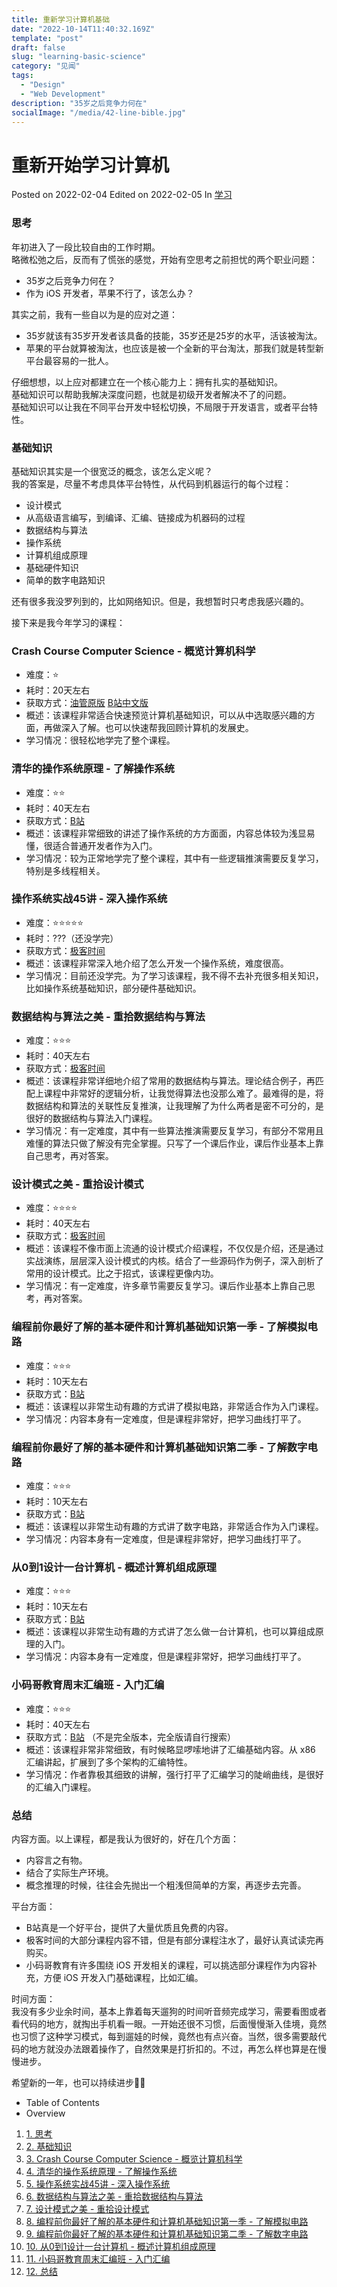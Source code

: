 ```yaml
---
title: 重新学习计算机基础
date: "2022-10-14T11:40:32.169Z"
template: "post"
draft: false
slug: "learning-basic-science"
category: "见闻"
tags:
  - "Design"
  - "Web Development"
description: "35岁之后竞争力何在"
socialImage: "/media/42-line-bible.jpg"
---
```


重新开始学习计算机
=========

Posted on 2022-02-04 Edited on 2022-02-05 In [学习](/categories/%E5%AD%A6%E4%B9%A0/)

### [](#思考 "思考")思考

年初进入了一段比较自由的工作时期。  
略微松弛之后，反而有了慌张的感觉，开始有空思考之前担忧的两个职业问题：

*   35岁之后竞争力何在？
*   作为 iOS 开发者，苹果不行了，该怎么办？

其实之前，我有一些自以为是的应对之道：

*   35岁就该有35岁开发者该具备的技能，35岁还是25岁的水平，活该被淘汰。
*   苹果的平台就算被淘汰，也应该是被一个全新的平台淘汰，那我们就是转型新平台最容易的一批人。

仔细想想，以上应对都建立在一个核心能力上：拥有扎实的基础知识。  
基础知识可以帮助我解决深度问题，也就是初级开发者解决不了的问题。  
基础知识可以让我在不同平台开发中轻松切换，不局限于开发语言，或者平台特性。

### [](#基础知识 "基础知识")基础知识

基础知识其实是一个很宽泛的概念，该怎么定义呢？  
我的答案是，尽量不考虑具体平台特性，从代码到机器运行的每个过程：

*   设计模式
*   从高级语言编写，到编译、汇编、链接成为机器码的过程
*   数据结构与算法
*   操作系统
*   计算机组成原理
*   基础硬件知识
*   简单的数字电路知识

还有很多我没罗列到的，比如网络知识。但是，我想暂时只考虑我感兴趣的。

接下来是我今年学习的课程：

### [](#Crash-Course-Computer-Science-概览计算机科学 "Crash Course Computer Science - 概览计算机科学")Crash Course Computer Science - 概览计算机科学

*   难度：⭐
*   耗时：20天左右
*   获取方式：[油管原版](https://www.youtube.com/watch?v=tpIctyqH29Q&list=PLH2l6uzC4UEW0s7-KewFLBC1D0l6XRfye) [B站中文版](https://www.bilibili.com/video/BV1EW411u7th)
*   概述：该课程非常适合快速预览计算机基础知识，可以从中选取感兴趣的方面，再做深入了解。也可以快速帮我回顾计算机的发展史。
*   学习情况：很轻松地学完了整个课程。

### [](#清华的操作系统原理-了解操作系统 "清华的操作系统原理 - 了解操作系统")清华的操作系统原理 - 了解操作系统

*   难度：⭐⭐
*   耗时：40天左右
*   获取方式：[B站](https://www.bilibili.com/video/BV1uW411f72n?spm_id_from=333.999.0.0)
*   概述：该课程非常细致的讲述了操作系统的方方面面，内容总体较为浅显易懂，很适合普通开发者作为入门。
*   学习情况：较为正常地学完了整个课程，其中有一些逻辑推演需要反复学习，特别是多线程相关。

### [](#操作系统实战45讲-深入操作系统 "操作系统实战45讲 - 深入操作系统")操作系统实战45讲 - 深入操作系统

*   难度：⭐⭐⭐⭐⭐
*   耗时：???（还没学完）
*   获取方式：[极客时间](http://gk.link/a/117HO)
*   概述：该课程非常深入地介绍了怎么开发一个操作系统，难度很高。
*   学习情况：目前还没学完。为了学习该课程，我不得不去补充很多相关知识，比如操作系统基础知识，部分硬件基础知识。

### [](#数据结构与算法之美-重拾数据结构与算法 "数据结构与算法之美 - 重拾数据结构与算法")数据结构与算法之美 - 重拾数据结构与算法

*   难度：⭐⭐⭐
*   耗时：40天左右
*   获取方式：[极客时间](http://gk.link/a/117HR)
*   概述：该课程非常详细地介绍了常用的数据结构与算法。理论结合例子，再匹配上课程中非常好的逻辑分析，让我觉得算法也没那么难了。最难得的是，将数据结构和算法的关联性反复推演，让我理解了为什么两者是密不可分的，是很好的数据结构与算法入门课程。
*   学习情况：有一定难度，其中有一些算法推演需要反复学习，有部分不常用且难懂的算法只做了解没有完全掌握。只写了一个课后作业，课后作业基本上靠自己思考，再对答案。

### [](#设计模式之美-重拾设计模式 "设计模式之美 - 重拾设计模式")设计模式之美 - 重拾设计模式

*   难度：⭐⭐⭐⭐
*   耗时：40天左右
*   获取方式：[极客时间](http://gk.link/a/117HZ)
*   概述：该课程不像市面上流通的设计模式介绍课程，不仅仅是介绍，还是通过实战演练，层层深入设计模式的内核。结合了一些源码作为例子，深入剖析了常用的设计模式。比之于招式，该课程更像内功。
*   学习情况：有一定难度，许多章节需要反复学习。课后作业基本上靠自己思考，再对答案。

### [](#编程前你最好了解的基本硬件和计算机基础知识第一季-了解模拟电路 "编程前你最好了解的基本硬件和计算机基础知识第一季 - 了解模拟电路")编程前你最好了解的基本硬件和计算机基础知识第一季 - 了解模拟电路

*   难度：⭐⭐⭐
*   耗时：10天左右
*   获取方式：[B站](https://www.bilibili.com/video/BV1774114798?spm_id_from=333.999.0.0)
*   概述：该课程以非常生动有趣的方式讲了模拟电路，非常适合作为入门课程。
*   学习情况：内容本身有一定难度，但是课程非常好，把学习曲线打平了。

### [](#编程前你最好了解的基本硬件和计算机基础知识第二季-了解数字电路 "编程前你最好了解的基本硬件和计算机基础知识第二季 - 了解数字电路")编程前你最好了解的基本硬件和计算机基础知识第二季 - 了解数字电路

*   难度：⭐⭐⭐
*   耗时：10天左右
*   获取方式：[B站](https://www.bilibili.com/video/BV1Hi4y1t7zY?spm_id_from=333.999.0.0)
*   概述：该课程以非常生动有趣的方式讲了数字电路，非常适合作为入门课程。
*   学习情况：内容本身有一定难度，但是课程非常好，把学习曲线打平了。

### [](#从0到1设计一台计算机-概述计算机组成原理 "从0到1设计一台计算机 - 概述计算机组成原理")从0到1设计一台计算机 - 概述计算机组成原理

*   难度：⭐⭐⭐
*   耗时：10天左右
*   获取方式：[B站](https://www.bilibili.com/video/BV1wi4y157D3?spm_id_from=333.999.0.0)
*   概述：该课程以非常生动有趣的方式讲了怎么做一台计算机，也可以算组成原理的入门。
*   学习情况：内容本身有一定难度，但是课程非常好，把学习曲线打平了。

### [](#小码哥教育周末汇编班-入门汇编 "小码哥教育周末汇编班 - 入门汇编")小码哥教育周末汇编班 - 入门汇编

*   难度：⭐⭐⭐
*   耗时：40天左右
*   获取方式：[B站](https://b23.tv/siEfelI) （不是完全版本，完全版请自行搜索）
*   概述：该课程非常非常细致，有时候略显啰嗦地讲了汇编基础内容。从 x86 汇编讲起，扩展到了多个架构的汇编特性。
*   学习情况：作者靠极其细致的讲解，强行打平了汇编学习的陡峭曲线，是很好的汇编入门课程。

### [](#总结 "总结")总结

内容方面。以上课程，都是我认为很好的，好在几个方面：

*   内容言之有物。
*   结合了实际生产环境。
*   概念推理的时候，往往会先抛出一个粗浅但简单的方案，再逐步去完善。

平台方面：

*   B站真是一个好平台，提供了大量优质且免费的内容。
*   极客时间的大部分课程内容不错，但是有部分课程注水了，最好认真试读完再购买。
*   小码哥教育有许多围绕 iOS 开发相关的课程，可以挑选部分课程作为内容补充，方便 iOS 开发入门基础课程，比如汇编。

时间方面：  
我没有多少业余时间，基本上靠着每天遛狗的时间听音频完成学习，需要看图或者看代码的地方，就掏出手机看一眼。一开始还很不习惯，后面慢慢渐入佳境，竟然也习惯了这种学习模式，每到遛娃的时候，竟然也有点兴奋。当然，很多需要敲代码的地方就没办法跟着操作了，自然效果是打折扣的。不过，再怎么样也算是在慢慢进步。

希望新的一年，也可以持续进步💪🏻

*   Table of Contents
*   Overview

1.  [1. 思考](#%E6%80%9D%E8%80%83)
2.  [2. 基础知识](#%E5%9F%BA%E7%A1%80%E7%9F%A5%E8%AF%86)
3.  [3. Crash Course Computer Science - 概览计算机科学](#Crash-Course-Computer-Science-%E6%A6%82%E8%A7%88%E8%AE%A1%E7%AE%97%E6%9C%BA%E7%A7%91%E5%AD%A6)
4.  [4. 清华的操作系统原理 - 了解操作系统](#%E6%B8%85%E5%8D%8E%E7%9A%84%E6%93%8D%E4%BD%9C%E7%B3%BB%E7%BB%9F%E5%8E%9F%E7%90%86-%E4%BA%86%E8%A7%A3%E6%93%8D%E4%BD%9C%E7%B3%BB%E7%BB%9F)
5.  [5. 操作系统实战45讲 - 深入操作系统](#%E6%93%8D%E4%BD%9C%E7%B3%BB%E7%BB%9F%E5%AE%9E%E6%88%9845%E8%AE%B2-%E6%B7%B1%E5%85%A5%E6%93%8D%E4%BD%9C%E7%B3%BB%E7%BB%9F)
6.  [6. 数据结构与算法之美 - 重拾数据结构与算法](#%E6%95%B0%E6%8D%AE%E7%BB%93%E6%9E%84%E4%B8%8E%E7%AE%97%E6%B3%95%E4%B9%8B%E7%BE%8E-%E9%87%8D%E6%8B%BE%E6%95%B0%E6%8D%AE%E7%BB%93%E6%9E%84%E4%B8%8E%E7%AE%97%E6%B3%95)
7.  [7. 设计模式之美 - 重拾设计模式](#%E8%AE%BE%E8%AE%A1%E6%A8%A1%E5%BC%8F%E4%B9%8B%E7%BE%8E-%E9%87%8D%E6%8B%BE%E8%AE%BE%E8%AE%A1%E6%A8%A1%E5%BC%8F)
8.  [8. 编程前你最好了解的基本硬件和计算机基础知识第一季 - 了解模拟电路](#%E7%BC%96%E7%A8%8B%E5%89%8D%E4%BD%A0%E6%9C%80%E5%A5%BD%E4%BA%86%E8%A7%A3%E7%9A%84%E5%9F%BA%E6%9C%AC%E7%A1%AC%E4%BB%B6%E5%92%8C%E8%AE%A1%E7%AE%97%E6%9C%BA%E5%9F%BA%E7%A1%80%E7%9F%A5%E8%AF%86%E7%AC%AC%E4%B8%80%E5%AD%A3-%E4%BA%86%E8%A7%A3%E6%A8%A1%E6%8B%9F%E7%94%B5%E8%B7%AF)
9.  [9. 编程前你最好了解的基本硬件和计算机基础知识第二季 - 了解数字电路](#%E7%BC%96%E7%A8%8B%E5%89%8D%E4%BD%A0%E6%9C%80%E5%A5%BD%E4%BA%86%E8%A7%A3%E7%9A%84%E5%9F%BA%E6%9C%AC%E7%A1%AC%E4%BB%B6%E5%92%8C%E8%AE%A1%E7%AE%97%E6%9C%BA%E5%9F%BA%E7%A1%80%E7%9F%A5%E8%AF%86%E7%AC%AC%E4%BA%8C%E5%AD%A3-%E4%BA%86%E8%A7%A3%E6%95%B0%E5%AD%97%E7%94%B5%E8%B7%AF)
10.  [10. 从0到1设计一台计算机 - 概述计算机组成原理](#%E4%BB%8E0%E5%88%B01%E8%AE%BE%E8%AE%A1%E4%B8%80%E5%8F%B0%E8%AE%A1%E7%AE%97%E6%9C%BA-%E6%A6%82%E8%BF%B0%E8%AE%A1%E7%AE%97%E6%9C%BA%E7%BB%84%E6%88%90%E5%8E%9F%E7%90%86)
11.  [11. 小码哥教育周末汇编班 - 入门汇编](#%E5%B0%8F%E7%A0%81%E5%93%A5%E6%95%99%E8%82%B2%E5%91%A8%E6%9C%AB%E6%B1%87%E7%BC%96%E7%8F%AD-%E5%85%A5%E9%97%A8%E6%B1%87%E7%BC%96)
12.  [12. 总结](#%E6%80%BB%E7%BB%93)

